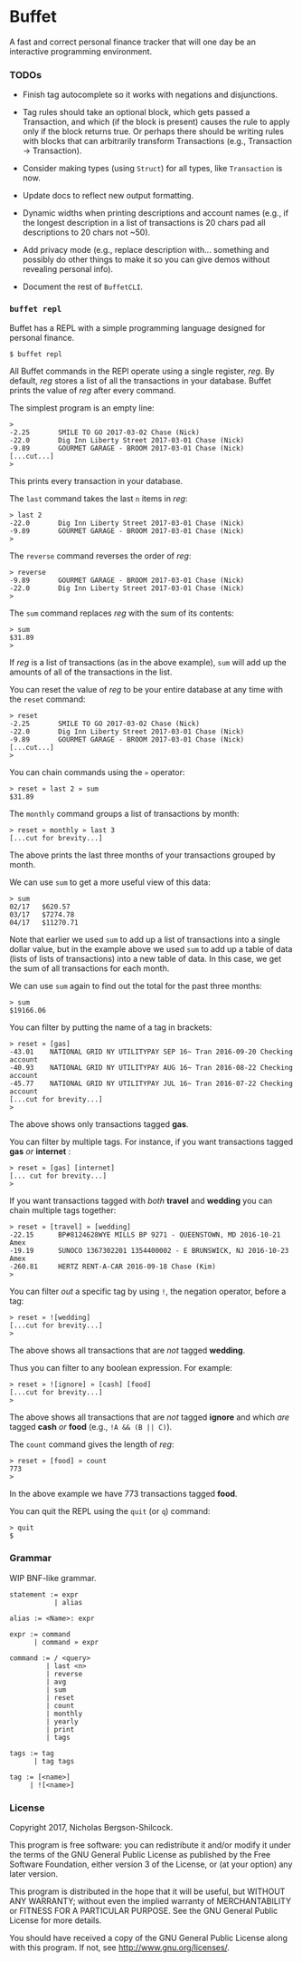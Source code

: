 Buffet
======

A fast and correct personal finance tracker that will one day be an interactive
programming environment.

### TODOs

* Finish tag autocomplete so it works with negations and disjunctions.

* Tag rules should take an optional block, which gets passed a Transaction, and
  which (if the block is present) causes the rule to apply only if the block
  returns true. Or perhaps there should be writing rules with blocks that can
  arbitrarily transform Transactions (e.g., Transaction -> Transaction).

* Consider making types (using `Struct`) for all types, like `Transaction` is
  now.

* Update docs to reflect new output formatting.

* Dynamic widths when printing descriptions and account names (e.g., if the
  longest description in a list of transactions is 20 chars pad all
  descriptions to 20 chars not ~50).

* Add privacy mode (e.g., replace description with... something and possibly do
  other things to make it so you can give demos without revealing personal
  info).

* Document the rest of `BuffetCLI`.

### `buffet repl`

Buffet has a REPL with a simple programming language designed for personal finance.

```
$ buffet repl
```

All Buffet commands in the REPl operate using a single register, *reg*. By default, *reg* stores a list of all the transactions in your database. Buffet prints the value of *reg* after every command.

The simplest program is an empty line:

```
>
-2.25		SMILE TO GO 2017-03-02 Chase (Nick)
-22.0		Dig Inn Liberty Street 2017-03-01 Chase (Nick)
-9.89		GOURMET GARAGE - BROOM 2017-03-01 Chase (Nick)
[...cut...]
>
```

This prints every transaction in your database.

The `last` command takes the last `n` items in *reg*:

```
> last 2
-22.0		Dig Inn Liberty Street 2017-03-01 Chase (Nick)
-9.89		GOURMET GARAGE - BROOM 2017-03-01 Chase (Nick)
>
```

The `reverse` command reverses the order of *reg*:

```
> reverse
-9.89		GOURMET GARAGE - BROOM 2017-03-01 Chase (Nick)
-22.0		Dig Inn Liberty Street 2017-03-01 Chase (Nick)
>
```

The `sum` command replaces *reg* with the sum of its contents:

```
> sum
$31.89
>
```

If *reg* is a list of transactions (as in the above example), `sum` will add up the amounts of all of the transactions in the list.

You can reset the value of *reg* to be your entire database at any time with the `reset` command:

```
> reset
-2.25		SMILE TO GO 2017-03-02 Chase (Nick)
-22.0		Dig Inn Liberty Street 2017-03-01 Chase (Nick)
-9.89		GOURMET GARAGE - BROOM 2017-03-01 Chase (Nick)
[...cut...]
>
```

You can chain commands using the `»` operator:

```
> reset » last 2 » sum
$31.89
```

The `monthly` command groups a list of transactions by month:

```
> reset » monthly » last 3
[...cut for brevity...]
```

The above prints the last three months of your transactions grouped by month.

We can use `sum` to get a more useful view of this data:

```
> sum
02/17	$620.57
03/17	$7274.78
04/17	$11270.71
```

Note that earlier we used `sum` to add up a list of transactions into a single dollar value, but in the example above we used `sum` to add up a table of data (lists of lists of transactions) into a new table of data. In this case, we get the sum of all transactions for each month.

We can use `sum` again to find out the total for the past three months:

```
> sum
$19166.06
```

You can filter by putting the name of a tag in brackets:

```
> reset » [gas]
-43.01    NATIONAL GRID NY UTILITYPAY SEP 16~ Tran 2016-09-20 Checking account
-40.93    NATIONAL GRID NY UTILITYPAY AUG 16~ Tran 2016-08-22 Checking account
-45.77    NATIONAL GRID NY UTILITYPAY JUL 16~ Tran 2016-07-22 Checking account
[...cut for brevity...]
>
```

The above shows only transactions tagged **gas**.

You can filter by multiple tags. For instance, if you want transactions tagged **gas** *or* **internet** :

```
> reset » [gas] [internet]
[... cut for brevity...]
>
```

If you want transactions tagged with *both* **travel** and **wedding** you can chain multiple tags together:

```
> reset » [travel] » [wedding]
-22.15		BP#8124628WYE MILLS BP 9271 - QUEENSTOWN, MD 2016-10-21 Amex
-19.19		SUNOCO 1367302201 1354400002 - E BRUNSWICK, NJ 2016-10-23 Amex
-260.81		HERTZ RENT-A-CAR 2016-09-18 Chase (Kim)
>
```

You can filter *out* a specific tag by using `!`, the negation operator, before a tag:

```
> reset » ![wedding]
[...cut for brevity...]
>
```

The above shows all transactions that are *not* tagged **wedding**.

Thus you can filter to any boolean expression. For example:

```
> reset » ![ignore] » [cash] [food]
[...cut for brevity...]
>
```

The above shows all transactions that are *not* tagged **ignore** and which *are* tagged **cash** *or* **food** (e.g., `!A && (B || C)`).

The `count` command gives the length of *reg*:

```
> reset » [food] » count
773
>
```

In the above example we have 773 transactions tagged **food**.

You can quit the REPL using the `quit` (or `q`) command:

```
> quit
$
```

### Grammar

WIP BNF-like grammar.

```
statement := expr
           | alias

alias := <Name>: expr

expr := command
      | command » expr

command := / <query>
         | last <n>
         | reverse
         | avg
         | sum
         | reset
         | count
         | monthly
         | yearly
         | print
         | tags

tags := tag
      | tag tags

tag := [<name>]
     | ![<name>]
```

### License

Copyright 2017, Nicholas Bergson-Shilcock.

This program is free software: you can redistribute it and/or modify
it under the terms of the GNU General Public License as published by
the Free Software Foundation, either version 3 of the License, or
(at your option) any later version.

This program is distributed in the hope that it will be useful,
but WITHOUT ANY WARRANTY; without even the implied warranty of
MERCHANTABILITY or FITNESS FOR A PARTICULAR PURPOSE.  See the
GNU General Public License for more details.

You should have received a copy of the GNU General Public License
along with this program.  If not, see <http://www.gnu.org/licenses/>.
